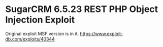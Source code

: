 # SugarCRM 6.5.23 REST PHP Object Injection Exploit

Original exploit MSF version is in it.
https://www.exploit-db.com/exploits/40344

